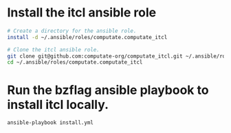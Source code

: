
# Install the itcl ansible role

```bash
# Create a directory for the ansible role. 
install -d ~/.ansible/roles/computate.computate_itcl

# Clone the itcl ansible role. 
git clone git@github.com:computate-org/computate_itcl.git ~/.ansible/roles/computate.computate_itcl
cd ~/.ansible/roles/computate.computate_itcl
```

# Run the bzflag ansible playbook to install itcl locally. 

```bash
ansible-playbook install.yml
```

